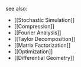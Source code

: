 see also:
* [[Stochastic Simulation]]
* [[Compression]]
* [[Fourier Analysis]]
* [[Taylor Decomposition]]
* [[Matrix Factorization]]
* [[Optimization]]
* [[Differential Geometry]]